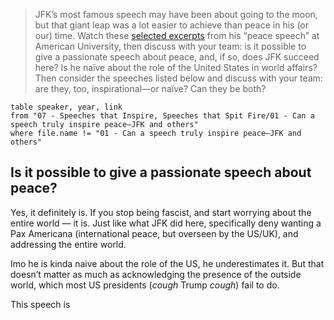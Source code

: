 > JFK’s most famous speech may have been about going to the moon, but that giant leap was a lot easier to achieve than peace in his (or our) time. Watch these [selected excerpts](https://www.youtube.com/watch?v=nf4eQhrHbKA) from his “peace speech” at American University, then discuss with your team: is it possible to give a passionate speech about peace, and, if so, does JFK succeed here? Is he naïve about the role of the United States in world affairs? Then consider the speeches listed below and discuss with your team: are they, too, inspirational—or naïve? Can they be both?

```dataview
table speaker, year, link
from "07 - Speeches that Inspire, Speeches that Spit Fire/01 - Can a speech truly inspire peace—JFK and others"
where file.name != "01 - Can a speech truly inspire peace—JFK and others"
```

## Is it possible to give a passionate speech about peace?

Yes, it definitely is. If you stop being fascist, and start worrying about the entire world — it is. Just like what JFK did here, specifically deny wanting a Pax Americana (international peace, but overseen by the US/UK), and addressing the entire world.

Imo he is kinda naive about the role of the US, he underestimates it. But that doesn’t matter as much as acknowledging the presence of the outside world, which most US presidents (*cough* Trump *cough*) fail to do.

This speech is 